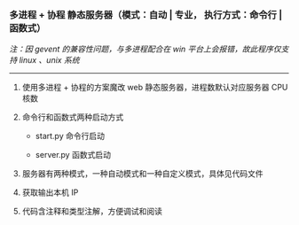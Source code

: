 ### 多进程 + 协程 静态服务器（模式：自动 | 专业， 执行方式：命令行 | 函数式）

*注：因 gevent 的兼容性问题，与多进程配合在 win 平台上会报错，故此程序仅支持 linux 、unix 系统*

---

  1. 使用多进程 + 协程的方案魔改 web 静态服务器，进程数默认对应服务器 CPU 核数

  2. 命令行和函数式两种启动方式

     - start.py     命令行启动

     - server.py    函数式启动

  3. 服务器有两种模式，一种自动模式和一种自定义模式，具体见代码文件

  4. 获取输出本机 IP

  5. 代码含注释和类型注解，方便调试和阅读
